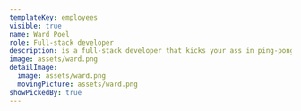 ```yaml
---
templateKey: employees
visible: true
name: Ward Poel
role: Full-stack developer
description: is a full-stack developer that kicks your ass in ping-pong
image: assets/ward.png
detailImage:
  image: assets/ward.png
  movingPicture: assets/ward.png
showPickedBy: true
---
```

